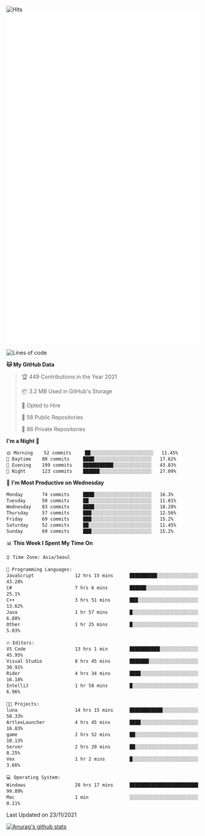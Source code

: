 ![Hits](https://hits.seeyoufarm.com/api/count/incr/badge.svg?url=https%3A%2F%2Fgithub.com%2Fkokose1234&count_bg=%2379C83D&title_bg=%23555555&icon=apple.svg&icon_color=%23E7E7E7&title=hits&edge_flat=false)
<br/>
![Metrics](https://github.com/kokose1234/kokose1234/blob/main/github-metrics.svg)

<!--START_SECTION:waka-->
![Lines of code](https://img.shields.io/badge/From%20Hello%20World%20I%27ve%20Written-11.7%20million%20lines%20of%20code-blue)

**🐱 My GitHub Data** 

> 🏆 449 Contributions in the Year 2021
 > 
> 📦 3.2 MB Used in GitHub's Storage 
 > 
> 💼 Opted to Hire
 > 
> 📜 58 Public Repositories 
 > 
> 🔑 86 Private Repositories  
 > 
**I'm a Night 🦉** 

```text
🌞 Morning    52 commits     ██░░░░░░░░░░░░░░░░░░░░░░░   11.45% 
🌆 Daytime    80 commits     ████░░░░░░░░░░░░░░░░░░░░░   17.62% 
🌃 Evening    199 commits    ███████████░░░░░░░░░░░░░░   43.83% 
🌙 Night      123 commits    ██████░░░░░░░░░░░░░░░░░░░   27.09%

```
📅 **I'm Most Productive on Wednesday** 

```text
Monday       74 commits     ████░░░░░░░░░░░░░░░░░░░░░   16.3% 
Tuesday      50 commits     ██░░░░░░░░░░░░░░░░░░░░░░░   11.01% 
Wednesday    83 commits     ████░░░░░░░░░░░░░░░░░░░░░   18.28% 
Thursday     57 commits     ███░░░░░░░░░░░░░░░░░░░░░░   12.56% 
Friday       69 commits     ███░░░░░░░░░░░░░░░░░░░░░░   15.2% 
Saturday     52 commits     ██░░░░░░░░░░░░░░░░░░░░░░░   11.45% 
Sunday       69 commits     ███░░░░░░░░░░░░░░░░░░░░░░   15.2%

```


📊 **This Week I Spent My Time On** 

```text
⌚︎ Time Zone: Asia/Seoul

💬 Programming Languages: 
JavaScript               12 hrs 15 mins      ██████████░░░░░░░░░░░░░░░   43.28% 
C#                       7 hrs 6 mins        ██████░░░░░░░░░░░░░░░░░░░   25.1% 
C++                      3 hrs 51 mins       ███░░░░░░░░░░░░░░░░░░░░░░   13.62% 
Java                     1 hr 57 mins        █░░░░░░░░░░░░░░░░░░░░░░░░   6.88% 
Other                    1 hr 25 mins        █░░░░░░░░░░░░░░░░░░░░░░░░   5.03%

🔥 Editors: 
VS Code                  13 hrs 1 min        ███████████░░░░░░░░░░░░░░   45.95% 
Visual Studio            8 hrs 45 mins       ███████░░░░░░░░░░░░░░░░░░   30.91% 
Rider                    4 hrs 34 mins       ████░░░░░░░░░░░░░░░░░░░░░   16.18% 
IntelliJ                 1 hr 58 mins        █░░░░░░░░░░░░░░░░░░░░░░░░   6.96%

🐱‍💻 Projects: 
luna                     14 hrs 15 mins      ████████████░░░░░░░░░░░░░   50.33% 
ArtlexLauncher           4 hrs 45 mins       ████░░░░░░░░░░░░░░░░░░░░░   16.83% 
game                     2 hrs 52 mins       ██░░░░░░░░░░░░░░░░░░░░░░░   10.13% 
Server                   2 hrs 20 mins       ██░░░░░░░░░░░░░░░░░░░░░░░   8.25% 
Vex                      1 hr 2 mins         █░░░░░░░░░░░░░░░░░░░░░░░░   3.66%

💻 Operating System: 
Windows                  28 hrs 17 mins      █████████████████████████   99.89% 
Mac                      1 min               ░░░░░░░░░░░░░░░░░░░░░░░░░   0.11%

```


 Last Updated on 23/11/2021
<!--END_SECTION:waka-->

[![Anurag's github stats](https://github-readme-stats.vercel.app/api?username=kokose1234&theme=dracula)](https://github.com/anuraghazra/github-readme-stats)



	
